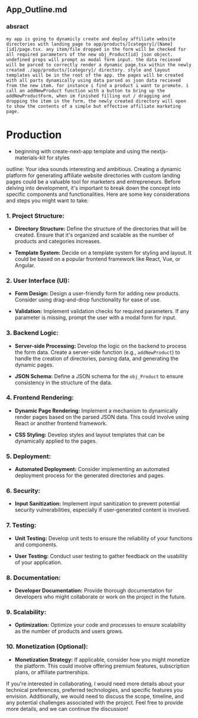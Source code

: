 ## App_Outline.md

### absract
    my app is going to dynamicly create and deploy affiliate website directories with landing page to app/products/[category]/[Name][id]/page.tsx. any item/file dropped in the form will be checked for all required parameters of the new obj_Product[id] json object. undefined props will prompt as modal form input. the data recieved will be parced to correctly render a dynamic page.tsx within the newly created ./app/products/[category]/ directory. style and layout templates will be in the root of the app. the pages will be created with all parts dynamically using data parsed as json data recieved from the new item. for instance i find a product i want to promote. i call an addNewProduct function with a button to bring up the addNewProductForm, when im finished filling out / dragging and dropping the item in the form, the newly created directory will open to show the contents of a simple but effective affiliate marketing page.

# Production
- beginning with create-next-app template and using the  nextjs-materials-kit for styles

outline:
Your idea sounds interesting and ambitious. Creating a dynamic platform for generating affiliate website directories with custom landing pages could be a valuable tool for marketers and entrepreneurs. Before delving into development, it's important to break down the concept into specific components and functionalities. Here are some key considerations and steps you might want to take:

### 1. Project Structure:

- **Directory Structure:**
  Define the structure of the directories that will be created. Ensure that it's organized and scalable as the number of products and categories increases.

- **Template System:**
  Decide on a template system for styling and layout. It could be based on a popular frontend framework like React, Vue, or Angular.

### 2. User Interface (UI):

- **Form Design:**
  Design a user-friendly form for adding new products. Consider using drag-and-drop functionality for ease of use.

- **Validation:**
  Implement validation checks for required parameters. If any parameter is missing, prompt the user with a modal form for input.

### 3. Backend Logic:

- **Server-side Processing:**
  Develop the logic on the backend to process the form data. Create a server-side function (e.g., `addNewProduct`) to handle the creation of directories, parsing data, and generating the dynamic pages.

- **JSON Schema:**
  Define a JSON schema for the `obj_Product` to ensure consistency in the structure of the data.

### 4. Frontend Rendering:

- **Dynamic Page Rendering:**
  Implement a mechanism to dynamically render pages based on the parsed JSON data. This could involve using React or another frontend framework.

- **CSS Styling:**
  Develop styles and layout templates that can be dynamically applied to the pages.

### 5. Deployment:

- **Automated Deployment:**
  Consider implementing an automated deployment process for the generated directories and pages.

### 6. Security:

- **Input Sanitization:**
  Implement input sanitization to prevent potential security vulnerabilities, especially if user-generated content is involved.

### 7. Testing:

- **Unit Testing:**
  Develop unit tests to ensure the reliability of your functions and components.

- **User Testing:**
  Conduct user testing to gather feedback on the usability of your application.

### 8. Documentation:

- **Developer Documentation:**
  Provide thorough documentation for developers who might collaborate or work on the project in the future.

### 9. Scalability:

- **Optimization:**
  Optimize your code and processes to ensure scalability as the number of products and users grows.

### 10. Monetization (Optional):

- **Monetization Strategy:**
  If applicable, consider how you might monetize the platform. This could involve offering premium features, subscription plans, or affiliate partnerships.

If you're interested in collaborating, I would need more details about your technical preferences, preferred technologies, and specific features you envision. Additionally, we would need to discuss the scope, timeline, and any potential challenges associated with the project. Feel free to provide more details, and we can continue the discussion!